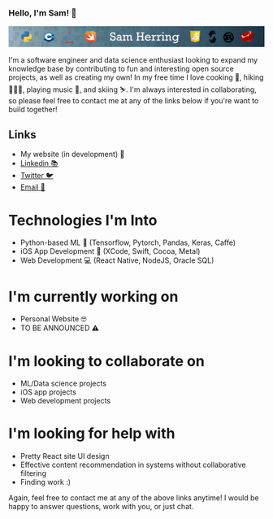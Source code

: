 ### Hello, I'm Sam! 👋 

![Banner Image](https://raw.githubusercontent.com/samherring99/samherring99/main/banner.png)

I'm a software engineer and data science enthusiast looking to expand my knowledge base by contributing to fun and interesting open source projects, as well as creating my own! In my free time I love cooking 🥘, hiking 🧗🏻‍♂️, playing music 🎹, and skiing ⛷. I'm always interested in collaborating, so please feel free to contact me at any of the links below if you're want to build together! 

## Links
- My website (in development) 🧪
- [Linkedin 📚](https://www.linkedin.com/in/sam-herring-67225819a/)
- [Twitter 🐦](https://twitter.com/yaboilyrical)
- [Email 📠](mailto:samherring99@gmail.com)

# Technologies I'm Into
- Python-based ML 🐍 (Tensorflow, Pytorch, Pandas, Keras, Caffe)
- iOS App Development 📱 (XCode, Swift, Cocoa, Metal)
- Web Development 💻 (React Native, NodeJS, Oracle SQL)

# I'm currently working on
- Personal Website 🤓
- TO BE ANNOUNCED ⚠️

# I'm looking to collaborate on 
- ML/Data science projects
- iOS app projects
- Web development projects

# I'm looking for help with
- Pretty React site UI design
- Effective content recommendation in systems without collaborative filtering
- Finding work :)

Again, feel free to contact me at any of the above links anytime! I would be happy to answer questions, work with you, or just chat.

<!--
**samherring99/samherring99** is a ✨ _special_ ✨ repository because its `README.md` (this file) appears on your GitHub profile.

Here are some ideas to get you started:

- 🔭 I’m currently working on ...
- 🌱 I’m currently learning ...
- 👯 I’m looking to collaborate on ...
- 🤔 I’m looking for help with ...
- 💬 Ask me about ...
- 📫 How to reach me: ...
- 😄 Pronouns: ...
- ⚡ Fun fact: ...
-->

